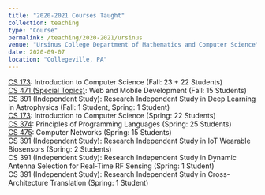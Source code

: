 ```yaml
---
title: "2020-2021 Courses Taught"
collection: teaching
type: "Course"
permalink: /teaching/2020-2021/ursinus
venue: "Ursinus College Department of Mathematics and Computer Science"
date: 2020-09-07
location: "Collegeville, PA"
---
```


[CS 173](/Ursinus-CS173-Fall2020): Introduction to Computer Science (Fall: 23 + 22 Students)  
[CS 471 (Special Topics)](/Ursinus-WebMobile-Fall2020): Web and Mobile Development (Fall: 15 Students)   
CS 391 (Independent Study): Research Independent Study in Deep Learning in Astrophysics (Fall: 1 Student, Spring: 1 Student)  
[CS 173](/Ursinus-CS173-Spring2021): Introduction to Computer Science (Spring: 22 Students)  
[CS 374](/Ursinus-CS374-Spring2021): Principles of Programming Languages (Spring: 25 Students)  
[CS 475](/Ursinus-CS475-Spring2021): Computer Networks (Spring: 15 Students)  
CS 391 (Independent Study): Research Independent Study in IoT Wearable Biosensors (Spring: 2 Students)  
CS 391 (Independent Study): Research Independent Study in Dynamic Antenna Selection for Real-Time RF Sensing (Spring: 1 Student)  
CS 391 (Independent Study): Research Independent Study in Cross-Architecture Translation (Spring: 1 Student)  